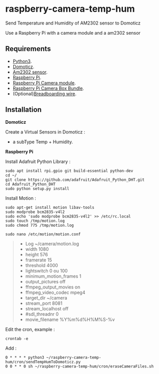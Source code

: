 # raspberry-camera-temp-hum
Send Temperature and Humidity of AM2302 sensor to Domoticz

Use a Raspberry Pi with a camera module and a am2302 sensor 

Requirements
-------------
* [Python3][1].
* [Domoticz][2].
* [Am2302 sensor][3].
* [Raspberry Pi][5].
* [Raspberry Pi Camera module][4].
* [Raspberry Pi Camera Box Bundle][6].
* (Optional)[Breadboarding wire][7].

Installation
-------------

**Domoticz**

Create a Virtual Sensors in Domoticz :
* a subType Temp + Humidity.


**Raspberry Pi**

Install Adafruit Python Library :

    sudo apt install rpi.gpio git build-essential python-dev   
    cd ~/
    git clone https://github.com/adafruit/Adafruit_Python_DHT.git  
    cd Adafruit_Python_DHT 
    sudo python setup.py install 

Install Motion :

    sudo apt-get install motion libav-tools
    sudo modprobe bcm2835-v4l2
    sudo echo 'sudo modprobe bcm2835-v4l2' >> /etc/rc.local  
    sudo touch /tmp/motion.log
    sudo chmod 775 /tmp/motion.log

    sudo nano /etc/motion/motion.conf
    
> - Log ~/camera/motion.log
> -  width 1080
> - height 576
> - framerate 15
> - threshold 4000
> - lightswitch 0 ou 100
> - minimum_motion_frames 1
> - output_pictures off
> - ffmpeg_output_movies on
> - ffmpeg_video_codec mpeg4
> - target_dir ~/camera
> - stream_port 8081
> - stream_localhost off
> - #sdl_threadnr 0
> - movie_filename %Y%m%d%H%M%S-%v

Edit the cron, example :

    crontab -e
Add :

    0 * * * * python3 ~/raspberry-camera-temp-hum/cron/sendTempHumToDomoticz.py
    0 0 * * 0 sh ~/raspberry-camera-temp-hum/cron/eraseCameraFiles.sh 

[1]: https://www.python.org/downloads/
[2]: https://github.com/domoticz/domoticz
[3]: https://www.adafruit.com/product/393
[4]: https://www.adafruit.com/products/3099
[5]: https://www.adafruit.com/products/3055
[6]: https://www.modmypi.com/raspberry-pi/cases/modmypi-camera-boxes/nwazet-pi-camera-box-bundle-case,-lens-and-wall-mount-b-plus
[7]: https://www.adafruit.com/products/153

